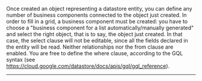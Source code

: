 Once created an object representing a datastore entity, you can define any number of business components connected to the object just created.
In order to fill in a grid, a business component must be created: you have to choose a "business component for a list automatically/manually generated" and select the right object, that is to say, the object just created.
In that case, the select clause will not be editable, since all the fields declared in the entity will be read.
Neither relationships nor the from clause are enabled.
You are free to define the where clause, according to the GQL syntax (see https://cloud.google.com/datastore/docs/apis/gql/gql_reference).


                

---


